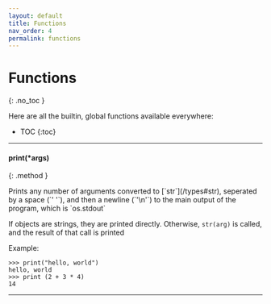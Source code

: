 ```yaml
---
layout: default
title: Functions
nav_order: 4
permalink: functions
---
```


# Functions
{: .no_toc }



Here are all the builtin, global functions available everywhere:

 * TOC
{:toc}

---

#### print(*args)
{: .method }

<div class="method-text" markdown="1">
Prints any number of arguments converted to [`str`](/types#str), seperated by a space (`' '`), and then a newline (`'\n'`) to the main output of the program, which is `os.stdout`

If objects are strings, they are printed directly. Otherwise, `str(arg)` is called, and the result of that call is printed 

Example:

```ks
>>> print("hello, world")
hello, world
>>> print (2 + 3 * 4)
14
```

</div>

---

